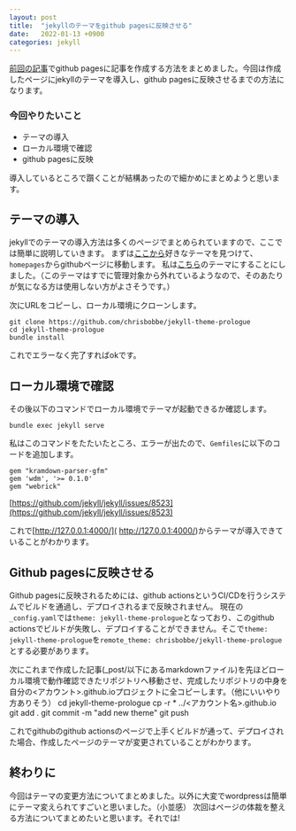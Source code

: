 ```yaml
---
layout: post
title:  "jekyllのテーマをgithub pagesに反映させる"
date:   2022-01-13 +0900
categories: jekyll 
---
```


[前回の記事](https://ihpolyphe.github.io/jekyll/2022/01/12/jekyll_github_pages_setup.html)でgithub pagesに記事を作成する方法をまとめました。今回は作成したページにjekyllのテーマを導入し、github pagesに反映させるまでの方法になります。

### 今回やりたいこと
- テーマの導入
- ローカル環境で確認
- github pagesに反映

導入しているところで躓くことが結構あったので細かめにまとめようと思います。

## テーマの導入
jekyllでのテーマの導入方法は多くのページでまとめられていますので、ここでは簡単に説明していきます。
まずは[ここから](http://jekyllthemes.org/)好きなテーマを見つけて、`homepages`からgithubページに移動します。
私は[こちら](https://github.com/chrisbobbe/jekyll-theme-prologue)のテーマにすることにしました。（このテーマはすでに管理対象から外れているようなので、そのあたりが気になる方は使用しない方がよさそうです。）

次にURLをコピーし、ローカル環境にクローンします。
    
    git clone https://github.com/chrisbobbe/jekyll-theme-prologue
    cd jekyll-theme-prologue
    bundle install
これでエラーなく完了すればokです。

## ローカル環境で確認

その後以下のコマンドでローカル環境でテーマが起動できるか確認します。

    bundle exec jekyll serve

私はこのコマンドをたたいたところ、エラーが出たので、`Gemfiles`に以下のコードを追加します。
```
gem "kramdown-parser-gfm"
gem 'wdm', '>= 0.1.0'
gem "webrick"
```
[https://github.com/jekyll/jekyll/issues/8523](https://github.com/jekyll/jekyll/issues/8523)

これで[http://127.0.0.1:4000/]( http://127.0.0.1:4000/)からテーマが導入できていることがわかります。

## Github pagesに反映させる
Github pagesに反映されるためには、github actionsというCI/CDを行うシステムでビルドを通過し、デプロイされるまで反映されません。
現在の`_config.yaml`では`theme: jekyll-theme-prologue`となっており、このgithub actionsでビルドが失敗し、デプロイすることができません。そこで`theme: jekyll-theme-prologue`を`remote_theme: chrisbobbe/jekyll-theme-prologue`とする必要があります。

次にこれまで作成した記事(_post/以下にあるmarkdownファイル)を先ほどローカル環境で動作確認できたリポジトリへ移動させ、完成したリポジトリの中身を自分の<アカウント>.github.ioプロジェクトに全コピーします。（他にいいやり方ありそう）
    cd jekyll-theme-prologue
    cp -r * ../<アカウント名>.github.io
    git add . 
    git commit -m "add new theme"
    git push

これでgithubのgithub actionsのページで上手くビルドが通って、デプロイされた場合、作成したページのテーマが変更されていることがわかります。

## 終わりに
今回はテーマの変更方法についてまとめました。以外に大変でwordpressは簡単にテーマ変えられてすごいと思いました。（小並感）
次回はページの体裁を整える方法についてまとめたいと思います。それでは!